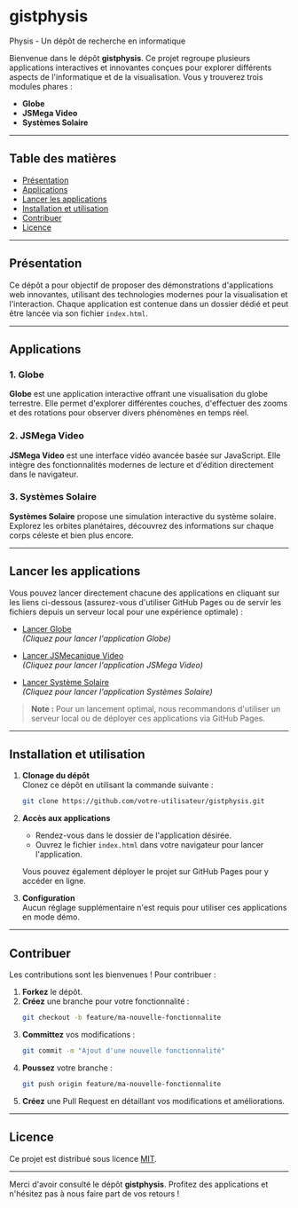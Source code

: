 # gistphysis
Physis - Un dépôt de recherche en informatique

Bienvenue dans le dépôt **gistphysis**. Ce projet regroupe plusieurs applications interactives et innovantes conçues pour explorer différents aspects de l'informatique et de la visualisation. Vous y trouverez trois modules phares :

- **Globe**
- **JSMega Video**
- **Systèmes Solaire**

---

## Table des matières
- [Présentation](#présentation)
- [Applications](#applications)
- [Lancer les applications](#lancer-les-applications)
- [Installation et utilisation](#installation-et-utilisation)
- [Contribuer](#contribuer)
- [Licence](#licence)

---

## Présentation

Ce dépôt a pour objectif de proposer des démonstrations d'applications web innovantes, utilisant des technologies modernes pour la visualisation et l'interaction. Chaque application est contenue dans un dossier dédié et peut être lancée via son fichier `index.html`.

---

## Applications

### 1. Globe
**Globe** est une application interactive offrant une visualisation du globe terrestre. Elle permet d'explorer différentes couches, d'effectuer des zooms et des rotations pour observer divers phénomènes en temps réel.

### 2. JSMega Video
**JSMega Video** est une interface vidéo avancée basée sur JavaScript. Elle intègre des fonctionnalités modernes de lecture et d'édition directement dans le navigateur.

### 3. Systèmes Solaire
**Systèmes Solaire** propose une simulation interactive du système solaire. Explorez les orbites planétaires, découvrez des informations sur chaque corps céleste et bien plus encore.

---

## Lancer les applications

Vous pouvez lancer directement chacune des applications en cliquant sur les liens ci-dessous (assurez-vous d'utiliser GitHub Pages ou de servir les fichiers depuis un serveur local pour une expérience optimale) :

- [Lancer Globe](https://habib256.github.io/index.html)  
  _(Cliquez pour lancer l'application Globe)_

- [Lancer JSMecanique Video](https://habib256.github.io/jsmecavideo/index.html)  
  _(Cliquez pour lancer l'application JSMega Video)_

- [Lancer Système Solaire](https://habib256.github.io/SystemeSolaire/index.html)  
  _(Cliquez pour lancer l'application Systèmes Solaire)_

> **Note :** Pour un lancement optimal, nous recommandons d'utiliser un serveur local ou de déployer ces applications via GitHub Pages.

---

## Installation et utilisation

1. **Clonage du dépôt**  
   Clonez ce dépôt en utilisant la commande suivante :
   ```bash
   git clone https://github.com/votre-utilisateur/gistphysis.git
   ```

2. **Accès aux applications**  
   - Rendez-vous dans le dossier de l'application désirée.
   - Ouvrez le fichier `index.html` dans votre navigateur pour lancer l'application.
   
   Vous pouvez également déployer le projet sur GitHub Pages pour y accéder en ligne.

3. **Configuration**  
   Aucun réglage supplémentaire n'est requis pour utiliser ces applications en mode démo.

---

## Contribuer

Les contributions sont les bienvenues ! Pour contribuer :

1. **Forkez** le dépôt.
2. **Créez** une branche pour votre fonctionnalité :
   ```bash
   git checkout -b feature/ma-nouvelle-fonctionnalite
   ```
3. **Committez** vos modifications :
   ```bash
   git commit -m "Ajout d'une nouvelle fonctionnalité"
   ```
4. **Poussez** votre branche :
   ```bash
   git push origin feature/ma-nouvelle-fonctionnalite
   ```
5. **Créez** une Pull Request en détaillant vos modifications et améliorations.

---

## Licence

Ce projet est distribué sous licence [MIT](LICENSE).

---

Merci d'avoir consulté le dépôt **gistphysis**. Profitez des applications et n'hésitez pas à nous faire part de vos retours !
